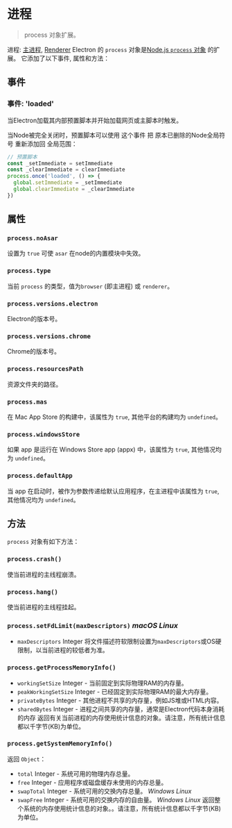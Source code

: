 # 进程

> process 对象扩展。

进程: [主进程](../glossary.md#main-process), [Renderer](../glossary.md#renderer-process)
Electron 的 `process` 对象是[Node.js `process` 对象](https://nodejs.org/api/process.html) 的扩展。
它添加了以下事件, 属性和方法：

## 事件

### 事件: 'loaded'
当Electron加载其内部预置脚本并开始加载网页或主脚本时触发。

当Node被完全关闭时，预置脚本可以使用 这个事件 把 原本已删除的Node全局符号 重新添加回 全局范围：
```javascript
// 预置脚本
const _setImmediate = setImmediate
const _clearImmediate = clearImmediate
process.once('loaded', () => {
  global.setImmediate = _setImmediate
  global.clearImmediate = _clearImmediate
})
```

## 属性

### `process.noAsar`
设置为 `true` 可使 `asar` 在node的内置模块中失效。

### `process.type`
当前 `process` 的类型，值为``browser`` (即主进程) 或 ``renderer``。

### `process.versions.electron`
Electron的版本号。

### `process.versions.chrome`
Chrome的版本号。

### `process.resourcesPath`
资源文件夹的路径。

### `process.mas`
在 Mac App Store 的构建中，该属性为 `true`, 其他平台的构建均为 `undefined`。

### `process.windowsStore`
如果 app 是运行在 Windows Store app (appx) 中，该属性为 `true`, 其他情况均为 `undefined`。

### `process.defaultApp`
当 app 在启动时，被作为参数传递给默认应用程序，在主进程中该属性为 `true`, 其他情况均为 `undefined`。

## 方法
`process` 对象有如下方法：

### `process.crash()`
使当前进程的主线程崩溃。

### `process.hang()`
使当前进程的主线程挂起。

### `process.setFdLimit(maxDescriptors)` _macOS_ _Linux_
* `maxDescriptors` Integer
将文件描述符软限制设置为`maxDescriptors`或OS硬限制，以当前进程的较低者为准。

### `process.getProcessMemoryInfo()`
* `workingSetSize` Integer  - 当前固定到实际物理RAM的内存量。
* `peakWorkingSetSize` Integer  - 已经固定到实际物理RAM的最大内存量。
* `privateBytes` Integer  - 其他进程不共享的内存量，例如JS堆或HTML内容。
* `sharedBytes` Integer  - 进程之间共享的内存量，通常是Electron代码本身消耗的内存
返回有关当前进程的内存使用统计信息的对象。请注意，所有统计信息都以千字节(KB)为单位。

### `process.getSystemMemoryInfo()`
返回 `Object`：
* `total` Integer  - 系统可用的物理内存总量。
* `free` Integer  - 应用程序或磁盘缓存未使用的内存总量。
* `swapTotal` Integer  - 系统可用的交换内存总量。 _Windows_ _Linux_
* `swapFree` Integer  - 系统可用的交换内存的自由量。 _Windows_ _Linux_
返回整个系统的内存使用统计信息的对象。。请注意，所有统计信息都以千字节(KB)为单位。